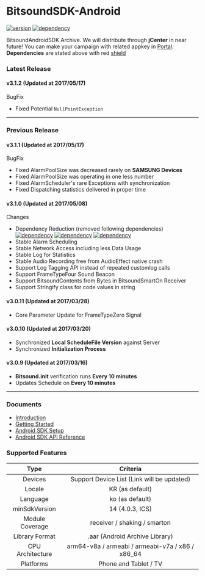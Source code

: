 # BitsoundSDK-Android

[![version](https://img.shields.io/badge/version-3.0.11-green.svg?style=flat-square)](#)
[![dependency](https://img.shields.io/badge/support--annotations-25.3.1-red.svg?style=flat-square)](#)

BitsoundAndroidSDK Archive. We will distribute through **jCenter** in near future! You can make your campaign with related appkey in [Portal](https://portal.soundl.ly/login.html#/). **Dependencies** are stated above with red [shield](http://shields.io/)

### Latest Release

#### v3.1.2 (Updated at 2017/05/17)

BugFix

- Fixed Potential `NullPointException`

---

### Previous Release

#### v3.1.1 (Updated at 2017/05/17)

BugFix

- Fixed AlarmPoolSize was decreased rarely on **SAMSUNG Devices**
- Fixed AlarmPoolSize was operating in one less number
- Fixed AlarmScheduler's rare Exceptions with synchronization
- Fixed Dispatching statistics delivered in proper time

#### v3.1.0 (Updated at 2017/05/08)

Changes

- Dependency Reduction (removed following dependencies)  
[![dependency](https://img.shields.io/badge/appcompat--v7-25.1.0-red.svg?style=flat-square)](#)
[![dependency](https://img.shields.io/badge/play--services--base-10.0.1-red.svg?style=flat-square)](#)
[![dependency](https://img.shields.io/badge/play--services--ads-10.0.1-red.svg?style=flat-square)](#)
- Stable Alarm Scheduling
- Stable Network Access including less Data Usage
- Stable Log for Statistics
- Stable Audio Recording free from AudioEffect native crash
- Support Log Tagging API instead of repeated customlog calls
- Support FrameTypeFour Sound Beacon
- Support BitsoundContents from Bytes in BitsoundSmartOn Receiver
- Support Stringify class for code values in string

#### v3.0.11 (Updated at 2017/03/28)

- Core Parameter Update for FrameTypeZero Signal

#### v3.0.10 (Updated at 2017/03/20)

- Synchronized **Local ScheduleFile Version** against Server
- Synchronized **Initialization Process**


#### v3.0.9 (Updated at 2017/03/16)

- **Bitsound.init** verification runs **Every 10 minutes**
- Updates Schedule on **Every 10 minutes**

---

### Documents

- [Introduction](https://docs.bitsound.io/v1.0/docs/introduction)
- [Getting Started](https://docs.bitsound.io/v1.0/docs/getting-started)
- [Android SDK Setup](https://docs.bitsound.io/v1.0/docs/android-sdk-setup)
- [Android SDK API Reference](https://docs.bitsound.io/v1.0/docs/android-sdk)

### Supported Features

**Type**|**Criteria**
:-----:|:-----:
Devices|Support Device List (Link will be updated)
Locale|KR (as default)
Language|ko (as default)
minSdkVersion|14 (4.0.3, ICS)
Module Coverage|receiver / shaking / smarton
Library Format|.aar (Android Archive Library)
CPU Architecture|arm64-v8a / armeabi / armeabi-v7a / x86 / x86\_64
Platforms|Phone and Tablet / TV
